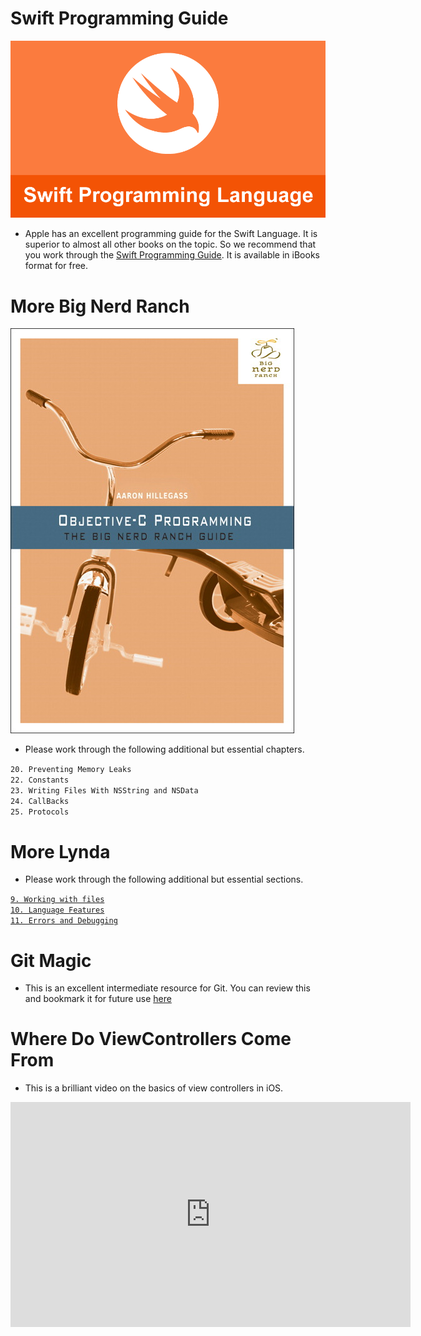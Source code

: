 # Swift Programming Guide

<img src="/images/swift.png" alt="Swift" style="width=556; height=313">

* Apple has an excellent programming guide for the Swift Language. It is superior to almost all other books on the topic. So we recommend that you work through the [Swift Programming Guide](https://developer.apple.com/library/content/documentation/Swift/Conceptual/Swift_Programming_Language/). It is available in iBooks format for free.

# More Big Nerd Ranch

<img src="/images/bnr.jpg" alt="Big Nerd Ranch Objective-C">

* Please work through the following additional but essential chapters.

`20. Preventing Memory Leaks`<br>
`22. Constants`<br>
`23. Writing Files With NSString and NSData`<br>
`24. CallBacks`<br>
`25. Protocols`<br>

# More Lynda

* Please work through the following additional but essential sections.

[`9. Working with files`](https://www.lynda.com/Objective-C-tutorials/Introduction-file-management/143328/157010-4.html?srchtrk=index%3a8%0alinktypeid%3a2%0aq%3aobjective+c%0apage%3a1%0as%3arelevance%0asa%3atrue%0aproducttypeid%3a2)<br>
[`10. Language Features`](https://www.lynda.com/Objective-C-tutorials/Inheritance-overriding-Objective-C/143328/157017-4.html?srchtrk=index%3a8%0alinktypeid%3a2%0aq%3aobjective+c%0apage%3a1%0as%3arelevance%0asa%3atrue%0aproducttypeid%3a2)<br>
[`11. Errors and Debugging`](https://www.lynda.com/Objective-C-tutorials/Common-compile-time-errors-warnings/143328/157023-4.html?srchtrk=index%3a8%0alinktypeid%3a2%0aq%3aobjective+c%0apage%3a1%0as%3arelevance%0asa%3atrue%0aproducttypeid%3a2)<br>

# Git Magic
* This is an excellent intermediate resource for Git. You can review this and bookmark it for future use  [here](http://www-cs-students.stanford.edu/~blynn/gitmagic/)

# Where Do ViewControllers Come From
* This is a brilliant video on the basics of view controllers in iOS.

<iframe width="640" height="360" src="https://www.youtube-nocookie.com/embed/zIufcKpDIRo?rel=0" frameborder="0" allowfullscreen></iframe>
